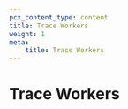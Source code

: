 ```yaml
---
pcx_content_type: content
title: Trace Workers
weight: 1
meta:
    title: Trace Workers
---
```


# Trace Workers